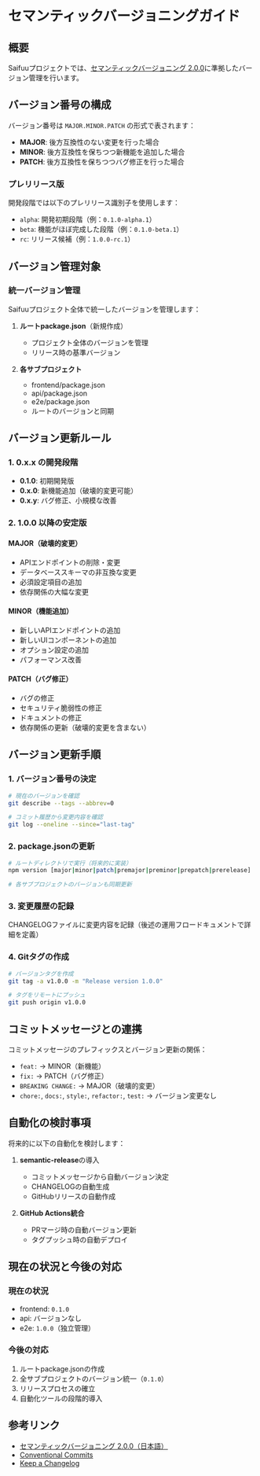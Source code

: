 # セマンティックバージョニングガイド

## 概要

Saifuuプロジェクトでは、[セマンティックバージョニング 2.0.0](https://semver.org/lang/ja/)に準拠したバージョン管理を行います。

## バージョン番号の構成

バージョン番号は `MAJOR.MINOR.PATCH` の形式で表されます：

- **MAJOR**: 後方互換性のない変更を行った場合
- **MINOR**: 後方互換性を保ちつつ新機能を追加した場合
- **PATCH**: 後方互換性を保ちつつバグ修正を行った場合

### プレリリース版

開発段階では以下のプレリリース識別子を使用します：

- `alpha`: 開発初期段階（例：`0.1.0-alpha.1`）
- `beta`: 機能がほぼ完成した段階（例：`0.1.0-beta.1`）
- `rc`: リリース候補（例：`1.0.0-rc.1`）

## バージョン管理対象

### 統一バージョン管理

Saifuuプロジェクト全体で統一したバージョンを管理します：

1. **ルートpackage.json**（新規作成）
   - プロジェクト全体のバージョンを管理
   - リリース時の基準バージョン

2. **各サブプロジェクト**
   - frontend/package.json
   - api/package.json
   - e2e/package.json
   - ルートのバージョンと同期

## バージョン更新ルール

### 1. 0.x.x の開発段階

- **0.1.0**: 初期開発版
- **0.x.0**: 新機能追加（破壊的変更可能）
- **0.x.y**: バグ修正、小規模な改善

### 2. 1.0.0 以降の安定版

#### MAJOR（破壊的変更）
- APIエンドポイントの削除・変更
- データベーススキーマの非互換な変更
- 必須設定項目の追加
- 依存関係の大幅な変更

#### MINOR（機能追加）
- 新しいAPIエンドポイントの追加
- 新しいUIコンポーネントの追加
- オプション設定の追加
- パフォーマンス改善

#### PATCH（バグ修正）
- バグの修正
- セキュリティ脆弱性の修正
- ドキュメントの修正
- 依存関係の更新（破壊的変更を含まない）

## バージョン更新手順

### 1. バージョン番号の決定

```bash
# 現在のバージョンを確認
git describe --tags --abbrev=0

# コミット履歴から変更内容を確認
git log --oneline --since="last-tag"
```

### 2. package.jsonの更新

```bash
# ルートディレクトリで実行（将来的に実装）
npm version [major|minor|patch|premajor|preminor|prepatch|prerelease]

# 各サブプロジェクトのバージョンも同期更新
```

### 3. 変更履歴の記録

CHANGELOGファイルに変更内容を記録（後述の運用フロードキュメントで詳細を定義）

### 4. Gitタグの作成

```bash
# バージョンタグを作成
git tag -a v1.0.0 -m "Release version 1.0.0"

# タグをリモートにプッシュ
git push origin v1.0.0
```

## コミットメッセージとの連携

コミットメッセージのプレフィックスとバージョン更新の関係：

- `feat:` → MINOR（新機能）
- `fix:` → PATCH（バグ修正）
- `BREAKING CHANGE:` → MAJOR（破壊的変更）
- `chore:`, `docs:`, `style:`, `refactor:`, `test:` → バージョン変更なし

## 自動化の検討事項

将来的に以下の自動化を検討します：

1. **semantic-release**の導入
   - コミットメッセージから自動バージョン決定
   - CHANGELOGの自動生成
   - GitHubリリースの自動作成

2. **GitHub Actions統合**
   - PRマージ時の自動バージョン更新
   - タグプッシュ時の自動デプロイ

## 現在の状況と今後の対応

### 現在の状況
- frontend: `0.1.0`
- api: バージョンなし
- e2e: `1.0.0`（独立管理）

### 今後の対応
1. ルートpackage.jsonの作成
2. 全サブプロジェクトのバージョン統一（`0.1.0`）
3. リリースプロセスの確立
4. 自動化ツールの段階的導入

## 参考リンク

- [セマンティックバージョニング 2.0.0（日本語）](https://semver.org/lang/ja/)
- [Conventional Commits](https://www.conventionalcommits.org/ja/)
- [Keep a Changelog](https://keepachangelog.com/ja/)